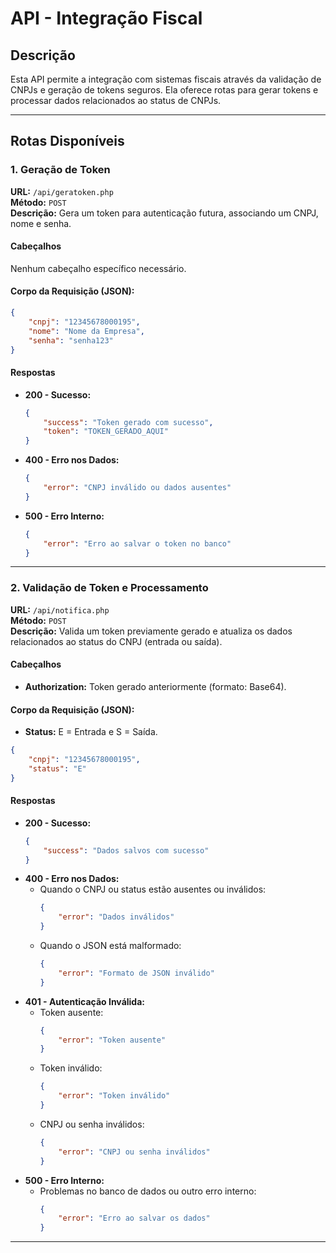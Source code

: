 
# API - Integração Fiscal

## Descrição
Esta API permite a integração com sistemas fiscais através da validação de CNPJs e geração de tokens seguros. Ela oferece rotas para gerar tokens e processar dados relacionados ao status de CNPJs.

---

## Rotas Disponíveis

### **1. Geração de Token**
**URL:** `/api/geratoken.php`  
**Método:** `POST`  
**Descrição:** Gera um token para autenticação futura, associando um CNPJ, nome e senha.

#### **Cabeçalhos**
Nenhum cabeçalho específico necessário.

#### **Corpo da Requisição (JSON):**
```json
{
    "cnpj": "12345678000195",
    "nome": "Nome da Empresa",
    "senha": "senha123"
}
```

#### **Respostas**
- **200 - Sucesso:**
  ```json
  {
      "success": "Token gerado com sucesso",
      "token": "TOKEN_GERADO_AQUI"
  }
  ```
- **400 - Erro nos Dados:**
  ```json
  {
      "error": "CNPJ inválido ou dados ausentes"
  }
  ```
- **500 - Erro Interno:**
  ```json
  {
      "error": "Erro ao salvar o token no banco"
  }
  ```

---

### **2. Validação de Token e Processamento**
**URL:** `/api/notifica.php`  
**Método:** `POST`  
**Descrição:** Valida um token previamente gerado e atualiza os dados relacionados ao status do CNPJ (entrada ou saída).

#### **Cabeçalhos**
- **Authorization:** Token gerado anteriormente (formato: Base64).

#### **Corpo da Requisição (JSON):**
- **Status:** E = Entrada e S = Saída.
```json
{
    "cnpj": "12345678000195",
    "status": "E" 
}
```

#### **Respostas**
- **200 - Sucesso:**
  ```json
  {
      "success": "Dados salvos com sucesso"
  }
  ```
- **400 - Erro nos Dados:**
  - Quando o CNPJ ou status estão ausentes ou inválidos:
    ```json
    {
        "error": "Dados inválidos"
    }
    ```
  - Quando o JSON está malformado:
    ```json
    {
        "error": "Formato de JSON inválido"
    }
    ```
- **401 - Autenticação Inválida:**
  - Token ausente:
    ```json
    {
        "error": "Token ausente"
    }
    ```
  - Token inválido:
    ```json
    {
        "error": "Token inválido"
    }
    ```
  - CNPJ ou senha inválidos:
    ```json
    {
        "error": "CNPJ ou senha inválidos"
    }
    ```
- **500 - Erro Interno:**
  - Problemas no banco de dados ou outro erro interno:
    ```json
    {
        "error": "Erro ao salvar os dados"
    }
    ```
---